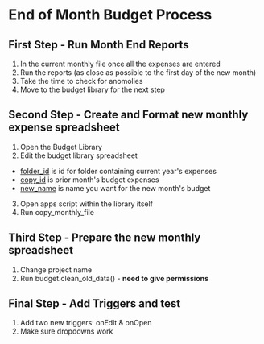 # End of Month Budget Process

## First Step \- Run Month End Reports

1. In the current monthly file once all the expenses are entered
2. Run the reports (as close as possible to the first day of the new month)
3. Take the time to check for anomolies
4. Move to the budget library for the next step

## Second Step \- Create and Format new monthly expense spreadsheet

1. Open the Budget Library
2. Edit the budget library spreadsheet
* <u>folder\_id</u> is id for folder containing current year's expenses
* <u>copy\_id</u> is prior month's budget expenses
* <u>new\_name</u> is name you want for the new month's budget
3. Open apps script within the library itself
5. Run copy\_monthly\_file

## Third Step \- Prepare the new monthly spreadsheet

1. Change project name
2. Run budget.clean\_old\_data() \- **need to give permissions**

## Final Step \- Add Triggers and test

1. Add two new triggers: onEdit & onOpen
2. Make sure dropdowns work
